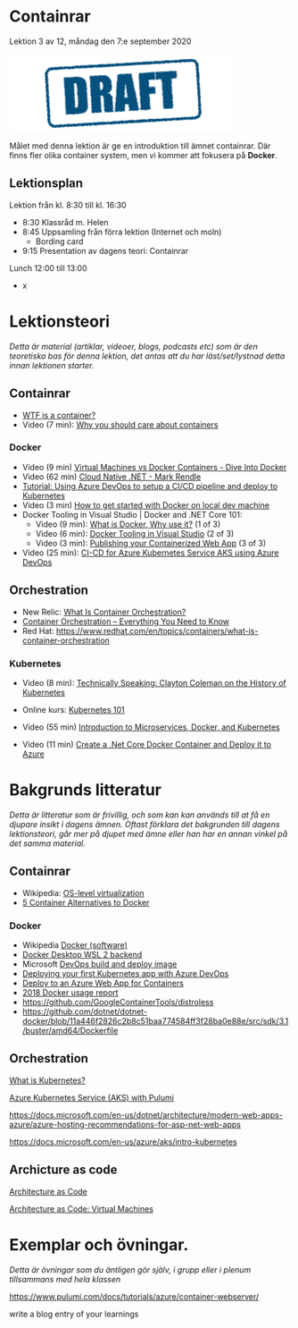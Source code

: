 # Containrar

Lektion 3 av 12, måndag den 7:e september 2020

![Draft](/assets/images/draft.png)

Målet med denna lektion är ge en introduktion till ämnet containrar. Där finns fler olika container system, men vi kommer att fokusera på **Docker**.

## Lektionsplan
Lektion från kl. 8:30 till kl. 16:30

* 8:30 Klassråd m. Helen
* 8:45 Uppsamling från förra lektion (Internet och moln)
  * Bording card
* 9:15 Presentation av dagens teori: Containrar

Lunch 12:00 till 13:00

* x

# Lektionsteori
*Detta är material (artiklar, videoer, blogs, podcasts etc) som är den teoretiska bas för denna lektion, det antas att du har läst/set/lystnad detta innan lektionen starter.*

## Containrar

* [WTF is a container?](https://techcrunch.com/2016/10/16/wtf-is-a-container)
* Video (7 min): [Why you should care about containers](https://www.youtube.com/watch?v=EUitQ8DaZW8)

### Docker

* Video (9 min) [Virtual Machines vs Docker Containers - Dive Into Docker](https://www.youtube.com/watch?v=TvnZTi_gaNc)
* Video (62 min) [Cloud Native .NET - Mark Rendle](https://www.youtube.com/watch?v=77Dk3vjVa9k)
* [Tutorial: Using Azure DevOps to setup a CI/CD pipeline and deploy to Kubernetes](https://cloudblogs.microsoft.com/opensource/2018/11/27/tutorial-azure-devops-setup-cicd-pipeline-kubernetes-docker-helm/)
* Video (3 min) [How to get started with Docker on local dev machine](https://www.youtube.com/watch?v=Kx7mOgdr3Ro)
* Docker Tooling in Visual Studio | Docker and .NET Core 101:
  * Video (9 min): [What is Docker, Why use it?](https://www.youtube.com/watch?v=vmnvOITMoIg) (1 of 3)
  * Video (6 min): [Docker Tooling in Visual Studio](https://www.youtube.com/watch?v=k2sskhYEPkI)  (2 of 3) 
  * Video (3 min): [Publishing your Containerized Web App](https://www.youtube.com/watch?v=d7D0h9i-QCw)  (3 of 3)
* Video (25 min): [CI-CD for Azure Kubernetes Service AKS using Azure DevOps](https://www.youtube.com/watch?v=K4uNl6JA7g8)

## Orchestration

* New Relic: [What Is Container Orchestration?](https://blog.newrelic.com/engineering/container-orchestration-explained/)
* [Container Orchestration – Everything You Need to Know](https://www.plesk.com/blog/various/container-orchestration/)
* Red Hat: https://www.redhat.com/en/topics/containers/what-is-container-orchestration

### Kubernetes

* Video (8 min): [Technically Speaking: Clayton Coleman on the History of Kubernetes](https://www.youtube.com/watch?v=zUJTGqWZtq0)

* Online kurs: [Kubernetes 101](https://www.ibm.com/cloud/architecture/content/course/kubernetes-101/kubernetes-101)

* Video (55 min) [Introduction to Microservices, Docker, and Kubernetes](https://www.youtube.com/watch?v=1xo-0gCVhTU)

* Video (11 min) [Create a .Net Core Docker Container and Deploy it to Azure](https://www.youtube.com/watch?v=q8nXv56gWms)





# Bakgrunds litteratur

*Detta är litteratur som är frivillig, och som kan kan används till at få en djupare insikt i dagens ämnen. Oftast förklara det bakgrunden till dagens lektionsteori, går mer på djupet med ämne eller han har en annan vinkel på det samma material.*

## Containrar

* Wikipedia: [OS-level virtualization](https://en.wikipedia.org/wiki/OS-level_virtualization)
* [5 Container Alternatives to Docker](https://containerjournal.com/topics/container-ecosystems/5-container-alternatives-to-docker/)

### Docker

* Wikipedia [Docker (software)](https://en.wikipedia.org/wiki/Docker_(software))
* [Docker Desktop WSL 2 backend](https://docs.docker.com/docker-for-windows/wsl/)
* Microsoft [DevOps build and deploy image](https://docs.microsoft.com/en-us/azure/devops/pipelines/ecosystems/containers/build-image?view=azure-devops)
* [Deploying your first Kubernetes app with Azure DevOps](https://info.acloud.guru/resources/deploy-kubernetes-app-with-azure-devops)
* [Deploy to an Azure Web App for Containers](https://docs.microsoft.com/en-us/azure/devops/pipelines/apps/cd/deploy-docker-webapp?view=azure-devops&tabs=dotnet-core)
* [2018 Docker usage report](https://sysdig.com/blog/2018-docker-usage-report/)
* https://github.com/GoogleContainerTools/distroless
* https://github.com/dotnet/dotnet-docker/blob/11a446f2826c2b8c51baa774584ff3f28ba0e88e/src/sdk/3.1/buster/amd64/Dockerfile

## Orchestration

[What is Kubernetes?](https://kubernetes.io/docs/concepts/overview/what-is-kubernetes/)

[Azure Kubernetes Service (AKS) with Pulumi](https://www.pulumi.com/docs/tutorials/kubernetes/aks/)

https://docs.microsoft.com/en-us/dotnet/architecture/modern-web-apps-azure/azure-hosting-recommendations-for-asp-net-web-apps

https://docs.microsoft.com/en-us/azure/aks/intro-kubernetes

## Archicture as code

[Architecture as Code](https://www.pulumi.com/blog/architecture-as-code-intro/)

[Architecture as Code: Virtual Machines](https://www.pulumi.com/blog/architecture-as-code-vm/)

# Exemplar och övningar. 

*Detta är övningar som du äntligen gör själv, i grupp eller i plenum tillsammans med hela klassen*

https://www.pulumi.com/docs/tutorials/azure/container-webserver/

write a blog entry of your learnings
